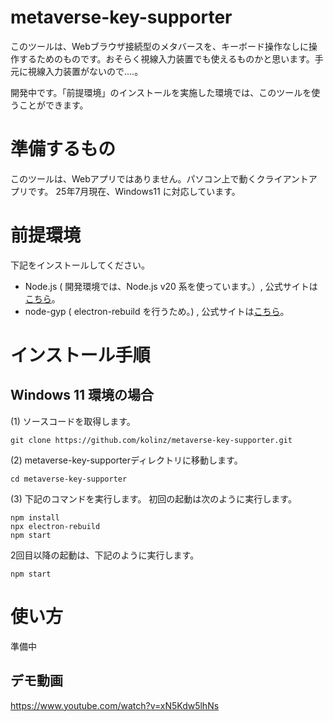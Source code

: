 # metaverse-key-supporter
このツールは、Webブラウザ接続型のメタバースを、キーボード操作なしに操作するためのものです。おそらく視線入力装置でも使えるものかと思います。手元に視線入力装置がないので....。

開発中です。「前提環境」のインストールを実施した環境では、このツールを使うことができます。

# 準備するもの
このツールは、Webアプリではありません。パソコン上で動くクライアントアプリです。
25年7月現在、Windows11 に対応しています。

# 前提環境
下記をインストールしてください。
- Node.js ( 開発環境では、Node.js v20 系を使っています。）, 公式サイトは[こちら](https://nodejs.org/ja)。
- node-gyp ( electron-rebuild を行うため。) , 公式サイトは[こちら](https://github.com/nodejs/node-gyp)。

# インストール手順
## Windows 11 環境の場合
(1) ソースコードを取得します。
```
git clone https://github.com/kolinz/metaverse-key-supporter.git
```
(2) metaverse-key-supporterディレクトリに移動します。
```
cd metaverse-key-supporter
```
(3) 下記のコマンドを実行します。
初回の起動は次のように実行します。
```
npm install
npx electron-rebuild
npm start
```
2回目以降の起動は、下記のように実行します。
```
npm start
```

# 使い方
準備中

## デモ動画
https://www.youtube.com/watch?v=xN5Kdw5lhNs
